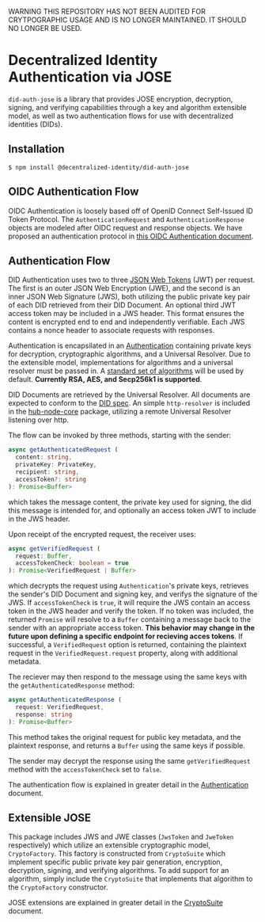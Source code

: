 WARNING THIS REPOSITORY HAS NOT BEEN AUDITED FOR CRYTPOGRAPHIC USAGE AND IS NO LONGER MAINTAINED. IT SHOULD NO LONGER BE USED.

Decentralized Identity Authentication via JOSE
===
`did-auth-jose` is a library that provides JOSE encryption, decryption, signing, and verifying capabilities through a key and algorithm extensible model, as well as two authentication flows for use with decentralized identities (DIDs).

Installation
---
```
$ npm install @decentralized-identity/did-auth-jose
```

OIDC Authentication Flow
---

OIDC Authentication is loosely based off of OpenID Connect Self-Issued ID Token Protocol. The `AuthenticationRequest` and `AuthenticationResponse` objects are modeled after OIDC request and response objects. We have proposed an authentication protocol in [this OIDC Authentication document](./docs/OIDCAuthentication.md).

Authentication Flow
---

DID Authentication uses two to three [JSON Web Tokens](https://jwt.io/) (JWT) per request. The first is an outer JSON Web Encryption (JWE), and the second is an inner JSON Web Signature (JWS), both utilizing the public private key pair of each DID retrieved from their DID Document. An optional third JWT access token may be included in a JWS header. This format ensures the content is encrypted end to end and independently verifiable. Each JWS contains a nonce header to associate requests with responses.

Authentication is encapsilated in an [Authentication](docs/api.md#Authentication) containing private keys for decryption, cryptographic algorithms, and a Universal Resolver. Due to the extensible model, implementations for algorithms and a universal resolver must be passed in. A [standard set of algorithms](docs/Authentication.md#signature-and-encryption-algorithms) will be used by default. **Currently RSA, AES, and Secp256k1 is supported**.

DID Documents are retrieved by the Universal Resolver. All documents are expected to conform to the [DID spec](https://w3c-ccg.github.io/did-spec/). An simple `http-resolver` is included in the [hub-node-core](https://github.com/decentralized-identity/hub-node-core) package, utilizing a remote Universal Resolver listening over http.

The flow can be invoked by three methods, starting with the sender:
```typescript
async getAuthenticatedRequest (
  content: string,
  privateKey: PrivateKey,
  recipient: string,
  accessToken?: string
): Promise<Buffer>
```
which takes the message content, the private key used for signing, the did this message is intended for, and optionally an access token JWT to include in the JWS header.

Upon receipt of the encrypted request, the receiver uses:
```typescript
async getVerifiedRequest (
  request: Buffer,
  accessTokenCheck: boolean = true
): Promise<VerifiedRequest | Buffer>
```
which decrypts the request using `Authentication`'s private keys, retrieves the sender's DID Document and signing key, and verifys the signature of the JWS. If `accessTokenCheck` is `true`, it will require the JWS contain an access token in the JWS header and verify the token. If no token was included, the returned `Promise` will resolve to a `Buffer` containing a message back to the sender with an appropriate access token. **This behavior may change in the future upon defining a specific endpoint for recieving acces tokens**. If successful, a `VerifiedRequest` option is returned, containing the plaintext request in the `VerifiedRequest.request` property, along with additional metadata.

The reciever may then respond to the message using the same keys with the `getAuthenticatedResponse` method:
```typescript
async getAuthenticatedResponse (
  request: VerifiedRequest,
  response: string
): Promise<Buffer>
```
This method takes the original request for public key metadata, and the plaintext response, and returns a `Buffer` using the same keys if possible.

The sender may decrypt the response using the same `getVerifiedRequest` method with the `accessTokenCheck` set to `false`.

The authentication flow is explained in greater detail in the [Authentication](docs/Authentication.md) document.

Extensible JOSE
---
This package includes JWS and JWE classes (`JwsToken` and `JweToken` respectively) which utilize an extensible cryptographic model, `CryptoFactory`. This factory is constructed from `CryptoSuite` which implement specific public private key pair generation, encryption, decryption, signing, and verifying algorithms. To add support for an algorithm, simply include the `CryptoSuite` that implements that algorithm to the `CryptoFactory` constructor. 

JOSE extensions are explained in greater detail in the [CryptoSuite](docs/CryptoSuite.md) document.
